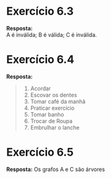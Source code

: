 # Exercício 6.3  

**Resposta:**  
A é inválida; B é válida; C é inválida.
  
# Exercício 6.4  
  
**Resposta:**  
> 1. Acordar
> 2. Escovar os dentes
> 3. Tomar café da manhã
> 4. Praticar exercício
> 5. Tomar banho
> 6. Trocar de Roupa
> 7. Embrulhar o lanche
  
# Exercício 6.5
  
**Resposta:**
Os grafos A e C são árvores